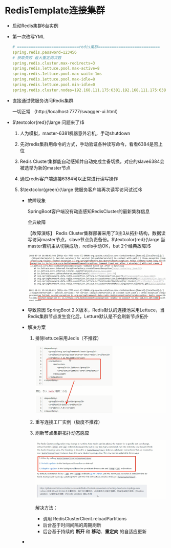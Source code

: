 # RedisTemplate连接集群

- 启动Redis集群6台实例

- 第一次改写YML

  ```yaml
  # ===========================redis集群===========================
  spring.redis.password=123456
  # 获取失败 最大重定向次数
  spring.redis.cluster.max-redirects=3
  spring.redis.lettuce.pool.max-active=8
  spring.redis.1ettuce.pool.max-wait=-1ms
  spring.redis.1ettuce.pool.max-idle=8
  spring.redis.lettuce.pool.min-idle=0
  spring.redis.cluster.nodes=192.168.111.175:6381,192.168.111.175:6382,192.168.111.176:6383,192.168.111.176:6384
  ```


- 直接通过微服务访问Redis集群

  一切正常 （http://localhost:7777/swagger-ui.html）

- $\textcolor{red}{\large 问题来了}$

  1. 人为模拟，master-6381机器意外宕机，手动shutdown

  2. 先对redis集群用命令的方式，手动验证各种读写命令，看看6384是否上位

  3. Redis Cluster集群能自动感知并自动完成主备切换，对应的slave6384会被选举为新的master节点

  4. 通过redis客户端连接6384可以正常进行读写操作

  5. $\textcolor{green}{\large 微服务客户端再次读写访问试试}$

     - 故障现象

       SpringBoot客户端没有动态感知RedisCluster的最新集群信息

       金典故障 

       【故障演练】 Redis Cluster集群部署采用了3主3从拓扑结构，数据读写访问master节点，slave节点负责备份。$\textcolor{red}{\large 当master宕机主从切换成功，redis手动OK，but 2个经典故障}$

       ![](images/6.Java连接Redis经典故障.png)

     - 导致原因
       SpringBoot 2.X版本，Redis默认的连接池采用Lettuce，当Redis集群节点发生变化后，Letture默认是不会刷新节点拓扑

     - 解决方案

       1. 排除lettuce采用Jedis（不推荐）

          ![](images/7.将Lettuce二方包仲裁掉.png)

       2. 重写连接工厂实例（极度不推荐）

       3. 刷新节点集群拓扑动态感应

          ![](images/8.刷新节点集群拓扑动态感应官网说明.png)

          解决方法：

          - 调用 RedisClusterClient.reloadPartitions
          - 后台基于时间间隔的周期刷新
          - 后台基于持续的 **断开** 和 **移动**、**重定向** 的自适应更新

     - ​

  ​





